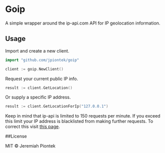 # Goip

A simple wrapper around the ip-api.com API for IP geolocation information. 

## Usage

Import and create a new client.

```go
import "github.com/jpiontek/goip"

client := goip.NewClient()
```

Request your current public IP info.

```go
result := client.GetLocation()
```

Or supply a specific IP address.

```go
result := client.GetLocationForIp("127.0.0.1")
```

Keep in mind that ip-api is limited to 150 requests per minute. If you exceed this limit your IP address is blacklisted from making further requests.
To correct this visit [this page](http://ip-api.com/docs/unban).

##License

MIT &copy; Jeremiah Piontek
